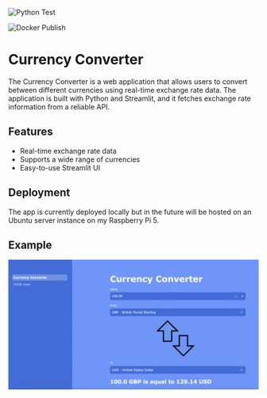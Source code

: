 ![Python Test](https://github.com/alechoelscher/currency_converter/actions/workflows/python-test.yml/badge.svg)

![Docker Publish](https://github.com/alechoelscher/currency_converter/actions/workflows/docker-publish.yml/badge.svg)

# Currency Converter

The Currency Converter is a web application that allows users to convert between different currencies using real-time exchange rate data. The application is built with Python and Streamlit, and it fetches exchange rate information from a reliable API.

## Features

- Real-time exchange rate data
- Supports a wide range of currencies
- Easy-to-use Streamlit UI

## Deployment
The app is currently deployed locally but in the future will be hosted on an Ubuntu server instance on my Raspberry Pi 5.

## Example
![Screenshot of Currency Converter](src/images/web_example.jpeg)